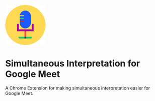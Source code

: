 ![Logo](images/Logo_128x128.png)

# Simultaneous Interpretation for Google Meet
A Chrome Extension for making simultaneous interpretation easier for Google Meet.
